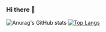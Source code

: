### Hi there 👋

<!--
**namworkmc/namworkmc** is a ✨ _special_ ✨ repository because its `README.md` (this file) appears on your GitHub profile.

Here are some ideas to get you started:

- 🔭 I’m currently working on ...
- 🌱 I’m currently learning ...
- 👯 I’m looking to collaborate on ...
- 🤔 I’m looking for help with ...
- 💬 Ask me about ...
- 📫 How to reach me: ...
- 😄 Pronouns: ...
- ⚡ Fun fact: ...
-->

![Anurag's GitHub stats](https://github-readme-stats.vercel.app/api?username=namworkmc&show_icons=true&theme=radical&count_private=true)
[![Top Langs](https://github-readme-stats.vercel.app/api/top-langs/?username=namworkmc&layout=compact)](https://github.com/anuraghazra/github-readme-stats)
